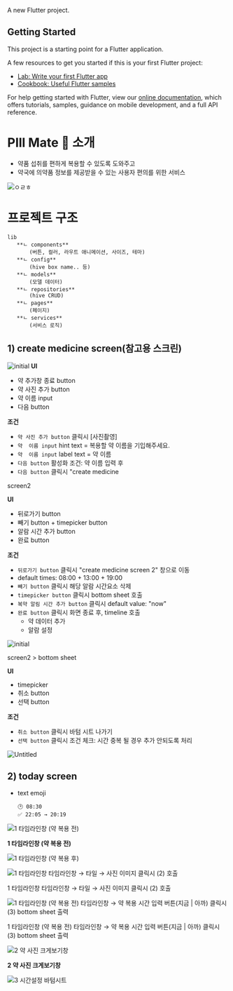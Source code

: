 


A new Flutter project.

## Getting Started

This project is a starting point for a Flutter application.

A few resources to get you started if this is your first Flutter project:

- [Lab: Write your first Flutter app](https://flutter.dev/docs/get-started/codelab)
- [Cookbook: Useful Flutter samples](https://flutter.dev/docs/cookbook)

For help getting started with Flutter, view our
[online documentation](https://flutter.dev/docs), which offers tutorials,
samples, guidance on mobile development, and a full API reference.



#

# PIll Mate 💊 소개 
 - 약품 섭취를 편하게 복용할 수 있도록 도와주고  
 - 약국에 의약품 정보를 제공받을 수 있는 사용자 편의를 위한 서비스 
 
![ㅇㄹㅎ](https://user-images.githubusercontent.com/34205465/169370613-66e50b31-c4ab-4741-9a75-c0f5474a749b.png)


 
# 프로젝트 구조 
 ```
lib
	**ㄴ components**
		(버튼, 컬러, 라우트 애니메이션, 사이즈, 테마)
	**ㄴ config**
		(hive box name.. 등)
	**ㄴ models**
		(모델 데이터)
	**ㄴ repositories**
		(hive CRUD)
	**ㄴ pages**
		(페이지)
	**ㄴ services**
		(서비스 로직)
```

## 1) create medicine screen(참고용 스크린) 
  

  ![initial](https://adbrdev.notion.site/image/https%3A%2F%2Fs3-us-west-2.amazonaws.com%2Fsecure.notion-static.com%2F9790ca0d-ece9-4cf8-9158-0598f1258868%2FUntitled.png?table=block&id=5c3aec00-e3cb-497a-8e24-6f9fc4d91086&spaceId=e6d84797-ce36-4dfc-abe5-8623d02aeeeb&width=2000&userId=&cache=v2)
**UI**

- 약 추가창 종료 button
- 약 사진 추가 button
- 약 이름  input
- 다음 button

**조건**

- `약 사진 추가 button` 클릭시 [사진촬영]
- `약  이름 input` hint text
= 복용할 약 이름을 기입해주세요.
- `약  이름 input` label text
= 약 이름
- `다음 button` 활성화 조건: 약 이름 입력 후
- `다음 button` 클릭시 "create medicine 

screen2

**UI**

- 뒤로가기 button
- 빼기 button + timepicker button
- 알람 시간 추가 button
- 완료 button

**조건**

- `뒤로가기 button` 클릭시 "create medicine screen 2" 창으로 이동
- default times: 08:00 + 13:00 + 19:00
- `빼기 button` 클릭시 해당 알람 시간요소 삭제
- `timepicker button` 클릭시 bottom sheet  호출
- `복약 알림 시간 추가 button` 클릭시 default value:  "now"
- `완료 button` 클릭시 화면 종료 후, timeline 호출
    - 약 데이터 추가
    - 알람 설정

![initial](https://adbrdev.notion.site/image/https%3A%2F%2Fs3-us-west-2.amazonaws.com%2Fsecure.notion-static.com%2Fa3f2da7b-ec93-4e85-a045-e959602650dc%2FUntitled.png?table=block&id=79315fe7-14fa-4099-9dcb-49060e290f44&spaceId=e6d84797-ce36-4dfc-abe5-8623d02aeeeb&width=670&userId=&cache=v2)


screen2 > bottom sheet

**UI**

- timepicker
- 취소 button
- 선택 button

**조건**

- `취소 button` 클릭시 바텀 시트 나가기
- `선택 button` 클릭시 조건 체크:
시간 중복 될 경우 추가 안되도록 처리

![Untitled](https://adbrdev.notion.site/image/https%3A%2F%2Fs3-us-west-2.amazonaws.com%2Fsecure.notion-static.com%2Fca5531ae-9f96-4c87-a439-46592500d723%2FUntitled.png?table=block&id=6a9f4a65-5ac7-4a0e-bf9d-658faaa9a3b9&spaceId=e6d84797-ce36-4dfc-abe5-8623d02aeeeb&width=660&userId=&cache=v2)
## 2) today screen

- text emoji
    
    ```
    🕑 08:30
    ✅ 22:05 → 20:19
    ```
    

![**1 타임라인창 (약 복용 전)**](https://s3-us-west-2.amazonaws.com/secure.notion-static.com/94bf9878-4be6-43b2-a3de-0e9da27681d7/Untitled.png)

**1 타임라인창 (약 복용 전)**

![1 타임라인창 (약 복용 후)](https://adbrdev.notion.site/image/https%3A%2F%2Fs3-us-west-2.amazonaws.com%2Fsecure.notion-static.com%2Fc0404c4c-8f9b-4989-8710-985f5910a89f%2FUntitled.png?table=block&id=d2e4b3c4-1fe7-4e06-b622-f3505eb4ebc4&spaceId=e6d84797-ce36-4dfc-abe5-8623d02aeeeb&width=670&userId=&cache=v2)

![1 타임라인창 
타임라인창 → 타일 → 사진 이미지 클릭시 (2) 호출](https://adbrdev.notion.site/image/https%3A%2F%2Fs3-us-west-2.amazonaws.com%2Fsecure.notion-static.com%2F94bf9878-4be6-43b2-a3de-0e9da27681d7%2FUntitled.png?table=block&id=be82d267-59a9-4337-a4ea-87baabfe6a0c&spaceId=e6d84797-ce36-4dfc-abe5-8623d02aeeeb&width=670&userId=&cache=v2)

1 타임라인창 
타임라인창 → 타일 → 사진 이미지 클릭시 (2) 호출

![1 타임라인창 (약 복용 전)
타임라인창 → 약 복용 시간 입력 버튼(지금 | 아까) 클릭시 (3) bottom sheet 출력](https://s3-us-west-2.amazonaws.com/secure.notion-static.com/94bf9878-4be6-43b2-a3de-0e9da27681d7/Untitled.png)

1 타임라인창 (약 복용 전)
타임라인창 → 약 복용 시간 입력 버튼(지금 | 아까) 클릭시 (3) bottom sheet 출력

![**2 약 사진 크게보기창**
](https://adbrdev.notion.site/image/https%3A%2F%2Fs3-us-west-2.amazonaws.com%2Fsecure.notion-static.com%2Febed29f0-9b07-4098-a7e4-61fddc039d0c%2FUntitled.png?table=block&id=bcee044c-6f53-4058-9740-ab969c387a29&spaceId=e6d84797-ce36-4dfc-abe5-8623d02aeeeb&width=670&userId=&cache=v2)

**2 약 사진 크게보기창**

![**3 시간설정 바텀시트**
](https://adbrdev.notion.site/image/https%3A%2F%2Fs3-us-west-2.amazonaws.com%2Fsecure.notion-static.com%2F94bf9878-4be6-43b2-a3de-0e9da27681d7%2FUntitled.png?table=block&id=7002cf83-5d0d-4b46-84ec-5146b4a18a7d&spaceId=e6d84797-ce36-4dfc-abe5-8623d02aeeeb&width=670&userId=&cache=v2)

